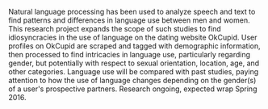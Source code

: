 Natural language processing has been used to analyze speech and text to find patterns and differences in language use between men and women. This research project expands the scope of such studies to find idiosyncracies in the use of language on the dating website OkCupid. User profiles on OkCupid are scraped and tagged with demographic information, then processed to find intricacies in language use, particularly regarding gender, but potentially with respect to sexual orientation, location, age, and other categories. Language use will be compared with past studies, paying attention to how the use of language changes depending on the gender(s) of a user's prospective partners. Research ongoing, expected wrap Spring 2016.